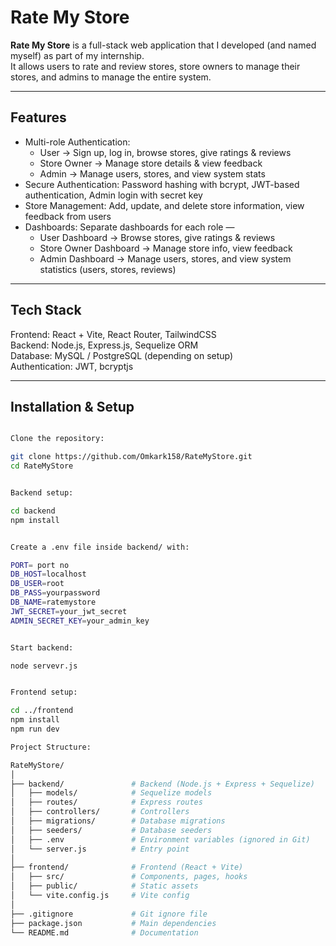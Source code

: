# Rate My Store

**Rate My Store** is a full-stack web application that I developed (and named myself) as part of my internship.  
It allows users to rate and review stores, store owners to manage their stores, and admins to manage the entire system.

---

## Features
- Multi-role Authentication:  
  - User → Sign up, log in, browse stores, give ratings & reviews  
  - Store Owner → Manage store details & view feedback  
  - Admin → Manage users, stores, and view system stats  
- Secure Authentication: Password hashing with bcrypt, JWT-based authentication, Admin login with secret key  
- Store Management: Add, update, and delete store information, view feedback from users  
- Dashboards: Separate dashboards for each role —  
  - User Dashboard → Browse stores, give ratings & reviews  
  - Store Owner Dashboard → Manage store info, view feedback  
  - Admin Dashboard → Manage users, stores, and view system statistics (users, stores, reviews)  

---

## Tech Stack
Frontend: React + Vite, React Router, TailwindCSS  
Backend: Node.js, Express.js, Sequelize ORM  
Database: MySQL / PostgreSQL (depending on setup)  
Authentication: JWT, bcryptjs  

---

## Installation & Setup
```bash

Clone the repository:

git clone https://github.com/Omkark158/RateMyStore.git
cd RateMyStore


Backend setup:

cd backend
npm install


Create a .env file inside backend/ with:

PORT= port no
DB_HOST=localhost
DB_USER=root
DB_PASS=yourpassword
DB_NAME=ratemystore
JWT_SECRET=your_jwt_secret
ADMIN_SECRET_KEY=your_admin_key


Start backend:

node servevr.js 


Frontend setup:

cd ../frontend
npm install
npm run dev

Project Structure:

RateMyStore/
│
├── backend/               # Backend (Node.js + Express + Sequelize)
│   ├── models/            # Sequelize models
│   ├── routes/            # Express routes
│   ├── controllers/       # Controllers
│   ├── migrations/        # Database migrations
│   ├── seeders/           # Database seeders
│   ├── .env               # Environment variables (ignored in Git)
│   └── server.js          # Entry point
│
├── frontend/              # Frontend (React + Vite)
│   ├── src/               # Components, pages, hooks
│   ├── public/            # Static assets
│   └── vite.config.js     # Vite config
│
├── .gitignore             # Git ignore file
├── package.json           # Main dependencies
└── README.md              # Documentation








